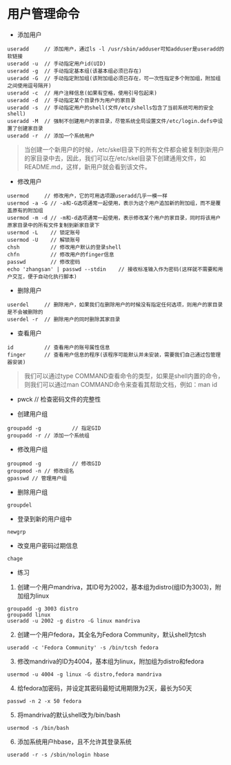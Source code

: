 # 用户管理命令
* 添加用户
<pre><code>useradd     // 添加用户，通过ls -l /usr/sbin/adduser可知adduser是useradd的软链接
useradd -u  // 手动指定用户id(UID)
useradd -g  // 手动指定基本组(该基本组必须已存在)
useradd -G  // 手动指定附加组(该附加组必须已存在，可一次性指定多个附加组，附加组之间使用逗号隔开)
useradd -c  // 用户注释信息(如果有空格，使用引号包起来)
useradd -d  // 手动指定某个目录作为用户的家目录
useradd -s  // 手动指定用户的shell(文件/etc/shells包含了当前系统可用的安全shell)
useradd -M  // 强制不创建用户的家目录，尽管系统全局设置文件/etc/login.defs中设置了创建家目录
useradd -r  // 添加一个系统用户
</code></pre>

> 当创建一个新用户的时候，/etc/skel目录下的所有文件都会被复制到新用户的家目录中去，因此，我们可以在/etc/skel目录下创建通用文件，如README.md，这样，新用户就会看到该文件。

* 修改用户
<pre><code>usermod     // 修改用户，它的可用选项跟useradd几乎一模一样
usermod -a -G // -a和-G选项通常一起使用，表示为这个用户追加新的附加组，而不是覆盖原有的附加组
usermod -m -d // -m和-d选项通常一起使用，表示修改某个用户的家目录，同时将该用户原家目录中的所有文件复制到新家目录下
usermod -L    // 锁定账号
usermod -U    // 解锁账号
chsh          // 修改用户默认的登录shell
chfn          // 修改用户的finger信息
passwd        // 修改密码
echo 'zhangsan' | passwd --stdin    // 接收标准输入作为密码(这样就不需要和用户交互，便于自动化执行脚本)
</code></pre>

* 删除用户
<pre><code>userdel     // 删除用户，如果我们在删除用户的时候没有指定任何选项，则用户的家目录是不会被删除的
userdel -r  // 删除用户的同时删除其家目录
</code></pre>

* 查看用户
<pre><code>id          // 查看用户的账号属性信息
finger      // 查看用户信息的程序(该程序可能默认并未安装，需要我们自己通过包管理器安装)
</code></pre>

> 我们可以通过type COMMAND查看命令的类型，如果是shell内置的命令，则我们可以通过man COMMAND命令来查看其帮助文档，例如：man id

* pwck  // 检查密码文件的完整性
 
* 创建用户组
<pre><code>groupadd -g          // 指定GID
groupadd -r // 添加一个系统组
</code></pre>

* 修改用户组
<pre><code>groupmod -g          // 修改GID
groupmod -n // 修改组名
gpasswd // 管理用户组
</code></pre>

* 删除用户组
<pre><code>groupdel
</code></pre>

* 登录到新的用户组中
<pre><code>newgrp
</code></pre>

* 改变用户密码过期信息
<pre><code>chage
</code></pre>

* 练习
1. 创建一个用户mandriva，其ID号为2002，基本组为distro(组ID为3003)，附加组为linux
<pre><code>groupadd -g 3003 distro
groupadd linux
useradd -u 2002 -g distro -G linux mandriva
</code></pre>
2. 创建一个用户fedora，其全名为Fedora Community，默认shell为tcsh
<pre><code>useradd -c 'Fedora Community' -s /bin/tcsh fedora
</code></pre>
3. 修改mandriva的ID为4004，基本组为linux，附加组为distro和fedora
<pre><code>usermod -u 4004 -g linux -G distro,fedora mandriva
</code></pre>
4. 给fedora加密码，并设定其密码最短试用期限为2天，最长为50天
<pre><code>passwd -n 2 -x 50 fedora
</code></pre>
5. 将mandriva的默认shell改为/bin/bash
<pre><code>usermod -s /bin/bash
</code></pre>
6. 添加系统用户hbase，且不允许其登录系统
<pre><code>useradd -r -s /sbin/nologin hbase
</code></pre>
